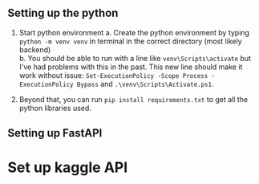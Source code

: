 ## Setting up the python

1. Start python environment
   a. Create the python environment by typing `python -m venv venv` in terminal in the correct directory (most likely backend)  
   b. You should be able to run with a line like `venv\Scripts\activate` but I've had problems with this in the past. This new line should make it work without issue: `Set-ExecutionPolicy -Scope Process -ExecutionPolicy Bypass` and `.\venv\Scripts\Activate.ps1`.

2. Beyond that, you can run `pip install requirements.txt` to get all the python libraries used.

## Setting up FastAPI

# Set up kaggle API
